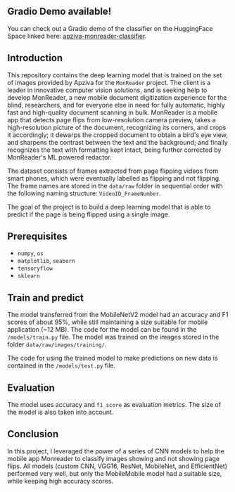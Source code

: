 ## Gradio Demo available!

You can check out a Gradio demo of the classifier on the HuggingFace Space linked here: [apziva-monreader-classifier](https://robpetrosino-apziva-monreader-demo.hf.space).

## Introduction

This repository contains the deep learning model that is trained on the set of images provided by Apziva for the `MonReader` project. The client is a leader in innovative computer vision solutions, and is seeking help to develop MonReader, a new mobile document digitization experience for the blind, researchers, and for everyone else in need for fully automatic, highly fast and high-quality document scanning in bulk. MonReader is a mobile app that detects page flips from low-resolution camera preview, takes a high-resolution picture of the document, recognizing its corners, and crops it accordingly; it dewarps the cropped document to obtain a bird's eye view, and sharpens the contrast between the text and the background; and finally recognizes the text with formatting kept intact, being further corrected by MonReader's ML powered redactor.

The dataset consists of frames extracted from page flipping videos from smart phones, which were eventually labelled as flipping and not flipping. The frame names are stored in the `data/raw` folder in sequential order with the following naming structure: `VideoID_FrameNumber`.

The goal of the project is to build a deep learning model that is able to predict if the page is being flipped using a single image.

## Prerequisites

- `numpy`, `os`
- `matplotlib`, `seaborn`
- `tensoryflow`
- `sklearn`

## Train and predict

The model transferred from the MobileNetV2 model had an accuracy and F1 scores of about 95%, while still maintaining a size suitable for mobile application (~12 MB). The code for the model can be found in the `/models/train.py` file. The model was trained on the images stored in the folder `data/raw/images/training/`.

The code for using the trained model to make predictions on new data is contained in the `/models/test.py` file.

## Evaluation

The model uses accuracy and `f1_score` as evaluation metrics. The size of the model is also taken into account.

## Conclusion

In this project, I leveraged the power of a series of CNN models to help the mobile app Monreader to classify images showing and not showing page flips. All models (custom CNN, VGG16, ResNet, MobileNet, and EfficientNet) performed very well, but only the MobileMobile model had a suitable size, while keeping high accuracy scores. 
